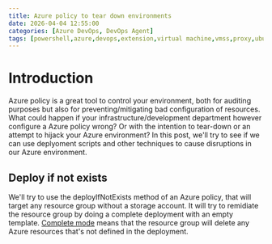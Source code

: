 ```yaml
---
title: Azure policy to tear down environments
date: 2026-04-04 12:55:00
categories: [Azure DevOps, DevOps Agent]
tags: [powershell,azure,devops,extension,virtual machine,vmss,proxy,ubuntu]     # TAG names should always be lowercase
---
```


# Introduction
Azure policy is a great tool to control your environment, both for auditing purposes but also for preventing/mitigating bad configuration of resources.
What could happen if your infrastructure/development department however configure a Azure policy wrong? Or with the intention to tear-down or an attempt to hijack your Azure environment?
In this post, we'll try to see if we can use deplyoment scripts and other techniques to cause disruptions in our Azure environment.


## Deploy if not exists
We'll try to use the deployIfNotExists method of an Azure policy, that will target any resource group without a storage account.
It will try to remidiate the resource group by doing a complete deployment with an empty template.
[Complete mode](https://learn.microsoft.com/en-us/azure/azure-resource-manager/templates/deployment-modes#complete-mode) means that the resource group will delete any Azure resources that's not defined in the deployment.